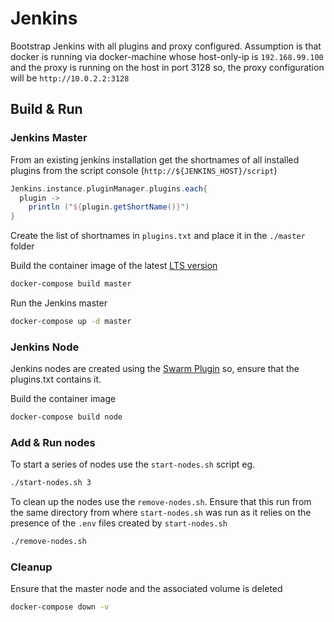 # Jenkins #

Bootstrap Jenkins with all plugins and proxy configured. Assumption is that docker is running via docker-machine whose host-only-ip is `192.168.99.100` and the proxy is running on the host in port 3128 so, the proxy configuration will be `http://10.0.2.2:3128`

## Build & Run ##

### Jenkins Master ###

From an existing jenkins installation get the shortnames of all installed plugins from the script console (`http://${JENKINS_HOST}/script`)

```groovy
Jenkins.instance.pluginManager.plugins.each{
  plugin ->
    println ("${plugin.getShortName()}")
}
```

Create the list of shortnames in `plugins.txt` and place it in the `./master` folder

Build the container image of the latest [LTS version][jenkins-lts]

``` sh
docker-compose build master
```

Run the Jenkins master

``` sh
docker-compose up -d master
```

### Jenkins Node ###

Jenkins nodes are created using the [Swarm Plugin](https://wiki.jenkins.io/display/JENKINS/Swarm+Plugin) so, ensure that the plugins.txt contains it.

Build the container image

``` sh
docker-compose build node
```

### Add & Run nodes ###

To start a series of nodes use the `start-nodes.sh` script eg.

```sh
./start-nodes.sh 3
```

To clean up the nodes use the `remove-nodes.sh`. Ensure that this run from the same directory from where `start-nodes.sh` was run as it relies on the presence of the `.env` files created by `start-nodes.sh`

```sh
./remove-nodes.sh
```

### Cleanup ###

Ensure that the master node and the associated volume is deleted

```sh
docker-compose down -v
```

[jenkins-lts]: https://hub.docker.com/_/jenkins
